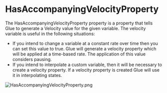 # HasAccompanyingVelocityProperty

The HasAccompanyingVelocityProperty property is a property that tells Glue to generate a Velocity value for the given variable. The velocity variable is useful in the following situations:

* If you intend to change a variable at a constant rate over time then you can set this value to true. Glue will generate a velocity property which will be applied at a time-based rate. The application of this value considers pausing.
* If you intend to interpolate a custom variable, then it will be necessary to create a velocity property. If a velocity property is created Glue will use it in interpolating states.

![HasAccompanyingVelocityProperty.png](../../.gitbook/assets/migrated\_media-HasAccompanyingVelocityProperty.png)

